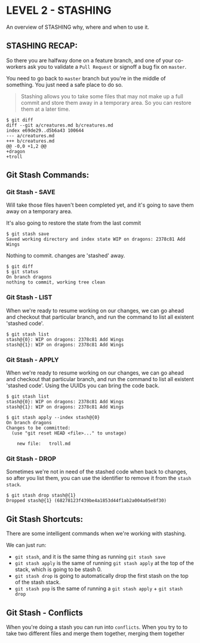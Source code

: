 # LEVEL 2 - STASHING
An overview of STASHING why, where and when to use it.

## STASHING RECAP:
So there you are halfway done on a feature branch, and one of your co-workers ask you to validate a `Pull Request` or signoff a bug fix on `master`.

You need to go back to `master` branch but you're in the middle of something. You just need a safe place to do so.

> Stashing allows you to take some files that may not make up a full commit and store them away in a temporary area. So you can restore them at a later time.

```
$ git diff       
diff --git a/creatures.md b/creatures.md
index e69de29..d5b6a43 100644
--- a/creatures.md
+++ b/creatures.md
@@ -0,0 +1,2 @@
+dragon
+troll
```


## Git Stash Commands:
### Git Stash - SAVE
Will take those files haven't been completed yet, and it's going to save them away on a temporary area.

It's also going to restore the state from the last commit

```
$ git stash save
Saved working directory and index state WIP on dragons: 2378c81 Add Wings
```

Nothing to commit. changes are 'stashed' away.
```
$ git diff      
$ git status    
On branch dragons
nothing to commit, working tree clean
```

### Git Stash - LIST
When we're ready to resume working on our changes, we can go ahead and checkout that particular branch, and run the command to list all existent 'stashed code'.

```
$ git stash list
stash@{0}: WIP on dragons: 2378c81 Add Wings
stash@{1}: WIP on dragons: 2378c81 Add Wings
```

### Git Stash - APPLY
When we're ready to resume working on our changes, we can go ahead and checkout that particular branch, and run the command to list all existent 'stashed code'. Using the UUIDs you can bring the code back.

```
$ git stash list
stash@{0}: WIP on dragons: 2378c81 Add Wings
stash@{1}: WIP on dragons: 2378c81 Add Wings

$ git stash apply --index stash@{0}
On branch dragons
Changes to be committed:
  (use "git reset HEAD <file>..." to unstage)

	new file:   troll.md
```


### Git Stash - DROP
Sometimes we're not in need of the stashed code when back to changes, so after you list them, you can use the identifier to remove it from the `stash stack`.

```
$ git stash drop stash@{1}
Dropped stash@{1} (68278123f439be4a1853d44f1ab2a004a05e8f30)
```

## Git Stash Shortcuts:
There are some intelligent commands when we're working with stashing.

We can just run:
* `git stash`, and it is the same thing as running `git stash save`
* `git stash apply` is the same of running `git stash apply` at the top of the stack, which is going to be stash 0.
* `git stash drop` is going to automatically drop the first stash on the top of the stash stack.
* `git stash pop` is the same of running a `git stash apply` + `git stash drop`


## Git Stash - Conflicts
When you're doing a stash you can run into `conflicts`. When you try to to take two different files and merge them together, merging them together
